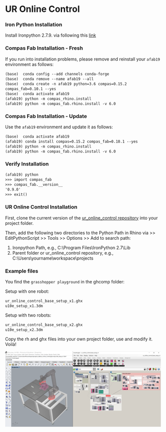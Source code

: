 # UR Online Control

### Iron Python Installation

Install Ironpython 2.7.9. via following this [link](https://github.com/IronLanguages/ironpython2/releases/tag/ipy-2.7.9)

### Compas Fab Installation - Fresh

If you run into installation problems, please remove and reinstall your `afab19` environment as follows:
    
    (base)  conda config --add channels conda-forge
    (base)  conda remove --name afab19 --all
    (base)  conda create -n afab19 python=3.6 compas=0.15.2 compas_fab=0.10.1 --yes
    (base)  conda activate afab19
    (afab19) python -m compas_rhino.install
    (afab19) python -m compas_fab.rhino.install -v 6.0

### Compas Fab Installation - Update

Use the `afab19` environment and update it as follows:

    (base)  conda activate afab19
    (afab19) conda install compas=0.15.2 compas_fab=0.10.1 --yes
    (afab19) python -m compas_rhino.install
    (afab19) python -m compas_fab.rhino.install -v 6.0

### Verify Installation

    (afab19) python
    >>> import compas_fab
    >>> compas_fab.__version__
    '0.9.0'
    >>> exit()

### UR Online Control Installation

First, clone the current version of the [ur_online_control repository](https://github.com/augmentedfabricationlab/ur_online_control) 
into your project folder.

Then, add the following two directories to the Python Path in Rhino via >> EditPythonScript >> Tools >> Options >> Add to search path:

1. Ironpython Path, e.g., C:\Program Files\IronPython 2.7\Lib
2. Parent folder or ur_online_control repository, e.g., C:\Users\yourname\workspace\projects

### Example files

You find the `grasshopper playground` in the ghcomp folder:

Setup with one robot:

    ur_online_control_base_setup_x1.ghx
    u10e_setup_x1.3dm

Setup with two robots:

    ur_online_control_base_setup_x2.ghx
    u10e_setup_x2.3dm

Copy the rh and ghx files into your own project folder, use and modify it. Voilà!


![`grasshopper playground`](ghcomp/images/gui_example.PNG)

